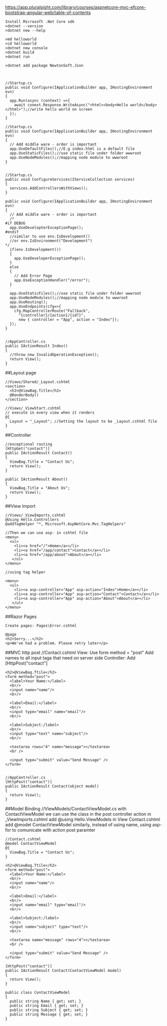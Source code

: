 https://app.pluralsight.com/library/courses/aspnetcore-mvc-efcore-bootstrap-angular-web/table-of-contents

```
Install Microsoft .Net Core sdk
>dotnet --version
>dotnet new --help

>md helloworld
>cd helloworld
>dotnet new console
>dotnet build
>dotnet run

>dotnet add package NewtonSoft.Json



//Startup.cs
public void Configure(IApplicationBuilder app, IHostingEnvironment evn)
{
  app.Run(async (context) =>{
    await conext.Response.WriteAsync("<html><body>Hello world</body></html>");//write hello world on screen
  });
}

//Startup.cs
public void Configure(IApplicationBuilder app, IHostingEnvironment evn)
{
  // Add middle ware - order is important
  app.UseDefaultFiles();//E.g index.html is a default file
  app.UseStaticFiles();//use static file under folder wwwroot
  app.UseNodeModules();//mapping node module to wwwroot
}


//Startup.cs
public void ConfigureServices(IServiceCollection services)
{
  services.AddControllersWithViews();
}

public void Configure(IApplicationBuilder app, IHostingEnvironment evn)
{
  // Add middle ware - order is important
  /*
#if DEBUG
  app.UseDevelopterExceptionPage();
#endif
  //similar to use env.IsDevelopment()
  //or env.IsEnvironment("Development")
*/
  if(env.IsDevelopment())
  {
    app.UseDeveloperExceptionPage();
  }
  else
  {
    // Add Error Page
    app.UseExceptionHandler("/error");
  }

  app.UseStaticFiles();//use static file under folder wwwroot
  app.UseNodeModules();//mapping node module to wwwroot
  app.UseRouting();
  app.UseEndpoints(cfg=>{
    cfg.MapControllerRoute("Fallback",
      "{controller}/{action}/{id?}",
      new { controller = "App", action = "Index"});
  });
}


//AppController.cs
public IActionResult Index()
{
  //throw new InvalidOperationException();
  return View();
}
```

##Layout page

```
//Views/Shared/_Layout.cshtml
<section>
  <h2>@ViewBag.Title</h2>
  @RenderBody()
</section>

//Views/_ViewStart.cshtml
// execute in every view when it renders
@{
  Layout = "_Layout"; //Setting the layout to be _Layout.cshtml file
}
```

##Controller

```
//exceptional routing
[HttpGet("contact")]
public IActionResult Contact()
{
  ViewBag.Title = "Contact Us";
  return View();
}

public IActionResult About()
{
  ViewBag.Title = "About Us";
  return View();
}
```

##View Import
```
//Views/_ViewImports.cshtml
@Using Hello.Controllers
@addTagHelper "*, Microsoft.AspNetCore.Mvc.TagHelpers"

//Then we can use asp- in cshtml file
<menu>
  <ul>
    <li><a href="/">Home</a></li>
    <li><a href="/app/contact">Contact</a></li>
    <li><a href="/app/about">About</a></li>
   </ul>
</menu>

//using tag helper

<menu>
  <ul>
    <li><a asp-controller="App" asp-action="Index">Home</a></li>
    <li><a asp-controller="App" asp-action="Contact">Contact</a></li>
    <li><a asp-controller="App" asp-action="About">About</a></li>
   </ul>
</menu>

```

##Razor Pages
```
Create pages: Pages\Error.cshtml

@page
<h2>Sorry...</h2>
<p>We've had a problem. Please retry later</p>

```

##MVC http post
//Contact.cshtml
View: Use form method = "post"
Add names to all input taga that need on server side 
Controller: Add [HttpPost("contact"]
```
<h2>@ViewBag.Ttile</h2>
<form method="post">
  <label>Your Name:</label>
  <br/>
  <input name="name"/>
  <br/>
  
  <label>Email:</label>
  <br/>
  <input type="email" name="email"/>
  <br/>
  
  <label>Subject:/label>
  <br/>
  <input type="text" name="subject"/>
  <br/>
  
  <textarea rows="4" name="message"></textarea>
  <br />
  
  <input type="submit" value="Send Message" />
</form>


//AppController.cs
[HttpPost("contact")]
public IActionResult Contact(object model)
{
  return View();
}
```
##Model Binding
//ViewModels/ContactViewModel.cs
with ContactViewModel we can use the class in the post controller action
in _ViewImports.cshtml add @using Hello.ViewModels
in View Contact.cshtml add @model ContactViewModel
similarly, instead of using name, using asp-for to comunicate with action post paramter 

```
//Contact.cshtml
@model ContactViewModel
@{
  ViewBag.Title = "Contact Us";
}

<h2>@ViewBag.Ttile</h2>
<form method="post">
  <label>Your Name:</label>
  <br/>
  <input name="name"/>
  <br/>
  
  <label>Email:</label>
  <br/>
  <input name="email" type="email"/>
  <br/>
  
  <label>Subject:/label>
  <br/>
  <input name="subject" type="text"/>
  <br/>
  
  <textarea name="message" rows="4"></textarea>
  <br />
  
  <input type="submit" value="Send Message" />
</form>

```
```
[HttpPost("contact")]
public IActionResult Contact(ContactViewModel model)
{
  return View();
}
```

```
public class ContactViewModel
{
  public string Name { get; set; }
  public string Email { get; set; }
  public string Subject { get; set; }
  public string Message { get; set; }
}

```
